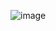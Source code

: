 ![image](https://github.com/likannp/MessageArchiver/assets/57503083/68d2edb8-8fa6-4976-956b-8ddb6317a488)
